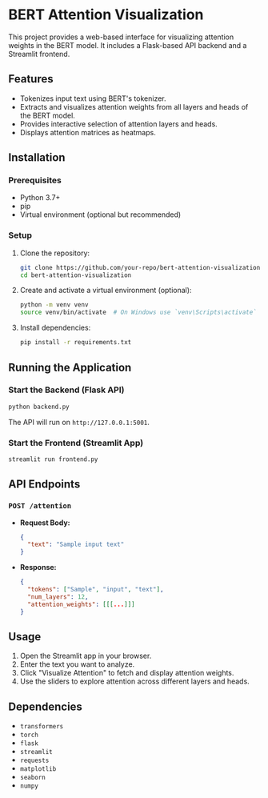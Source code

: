 # BERT Attention Visualization

This project provides a web-based interface for visualizing attention weights in the BERT model. It includes a Flask-based API backend and a Streamlit frontend.

## Features
- Tokenizes input text using BERT's tokenizer.
- Extracts and visualizes attention weights from all layers and heads of the BERT model.
- Provides interactive selection of attention layers and heads.
- Displays attention matrices as heatmaps.

## Installation
### Prerequisites
- Python 3.7+
- pip
- Virtual environment (optional but recommended)

### Setup
1. Clone the repository:
   ```sh
   git clone https://github.com/your-repo/bert-attention-visualization.git
   cd bert-attention-visualization
   ```

2. Create and activate a virtual environment (optional):
   ```sh
   python -m venv venv
   source venv/bin/activate  # On Windows use `venv\Scripts\activate`
   ```

3. Install dependencies:
   ```sh
   pip install -r requirements.txt
   ```

## Running the Application
### Start the Backend (Flask API)
```sh
python backend.py
```
The API will run on `http://127.0.0.1:5001`.

### Start the Frontend (Streamlit App)
```sh
streamlit run frontend.py
```

## API Endpoints
### `POST /attention`
- **Request Body:**
  ```json
  {
    "text": "Sample input text"
  }
  ```
- **Response:**
  ```json
  {
    "tokens": ["Sample", "input", "text"],
    "num_layers": 12,
    "attention_weights": [[[...]]]
  }
  ```

## Usage
1. Open the Streamlit app in your browser.
2. Enter the text you want to analyze.
3. Click "Visualize Attention" to fetch and display attention weights.
4. Use the sliders to explore attention across different layers and heads.

## Dependencies
- `transformers`
- `torch`
- `flask`
- `streamlit`
- `requests`
- `matplotlib`
- `seaborn`
- `numpy`



